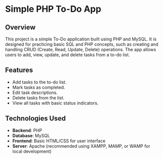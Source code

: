 # Simple PHP To-Do App

## Overview
This project is a simple To-Do application built using PHP and MySQL. It is designed for practicing basic SQL and PHP concepts, such as creating and handling CRUD (Create, Read, Update, Delete) operations. The app allows users to add, view, update, and delete tasks from a to-do list.

## Features
- Add tasks to the to-do list.
- Mark tasks as completed.
- Edit task descriptions.
- Delete tasks from the list.
- View all tasks with basic status indicators.

## Technologies Used
- **Backend**: PHP
- **Database**: MySQL
- **Frontend**: Basic HTML/CSS for user interface
- **Server**: Apache (recommended using XAMPP, MAMP, or WAMP for local development)
